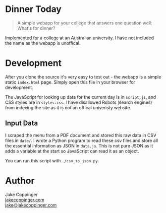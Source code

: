 Dinner Today
============

>   A simple webapp for your college that answers one question well: What's for dinner?

Implemented for a college at an Australian university. I have not included the name as the webapp is unoffical.

# Development
After you clone the source it's very easy to test out - the webapp is a simple static `index.html` page. Simply open this file in your browser for development.

The JavaScript for looking up data for the current day is in `script.js`, and CSS styles are in `styles.css`. I have disallowed Robots (search engines) from indexing the site as it is not an offical univeristy website.

## Input Data
I scraped the menu from a PDF document and stored this raw data in CSV files in `data/`. I wrote a Python program to read these csv files and store all the essential information as JSON in `data.js`. This is not pure JSON as it adds a variable at the start so JavaScript can read it as an object.

You can run this script with `./csv_to_json.py`.

# Author
Jake Coppinger  
[jakecoppinger.com](http://www.jakecoppinger.com)  
[jake@jakecoppinger.com](mailto:jake@jakecoppinger.com)
